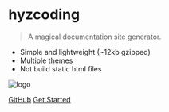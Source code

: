 <!-- ![logo](_media/icon.svg) -->

# hyzcoding

> A magical documentation site generator.

* Simple and lightweight (~12kb gzipped)
* Multiple themes
* Not build static html files

![logo](https://avatars0.githubusercontent.com/u/37624878?s=400&u=2ad932012f41d7b761694a15ba8910d54ac36a6c&v=4 ':size=100')

[GitHub](https://hyzcoding.github.io)
[Get Started](#首页)
